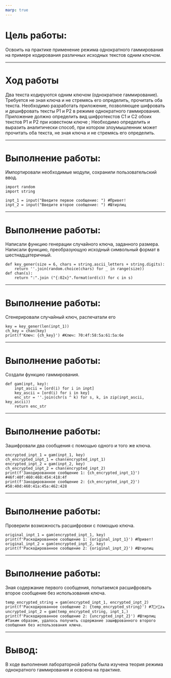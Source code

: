```yaml
---
marp: true
---
```

# Цель работы:
Освоить на практике применение режима однократного гаммирования на примере кодирования различных исходных текстов одним ключом.

---
# Ход работы
Два текста кодируются одним ключом (однократное гаммирование). Требуется не зная ключа и не стремясь его определить, прочитать оба текста. Необходимо разработать приложение, позволяющее шифровать и дешифровать тексты P1 и P2 в режиме однократного гаммирования. Приложение должно определить вид шифротекстов C1 и C2 обоих текстов P1 и P2 при известном ключе ; Необходимо определить и выразить аналитически способ, при котором злоумышленник может прочитать оба текста, не зная ключа и не стремясь его определить.

---
# Выполнение работы:
Импортировали необходимые модули, сохранили пользовательский ввод.
```
import random
import string

inpt_1 = input("Введите первое сообщение: ") #Привет!
inpt_2 = input("Введите второе сообщение: ") #Штирлиц
```

---
# Выполнение работы:
Написали функцию генерации случайного ключа, заданного размера. Написали функцию, преобразующую исходный символьный формат в шестнадцатеричный.
```
def key_gener(size = 6, chars = string.ascii_letters + string.digits):
    return ''.join(random.choice(chars) for _ in range(size))
def chan(s):
    return ":".join ("{:02x}".format(ord(c)) for c in s)
```

---
# Выполнение работы:
Сгенерировали случайный ключ, распечатали его
```
key = key_gener(len(inpt_1))
ch_key = chan(key)
print(f'Ключ: {ch_key}') #Ключ: 70:4f:58:5a:61:5a:6e
```

---
# Выполнение работы:
Создали функцию гаммирования.
```
def gam(inpt, key):
    inpt_ascii = [ord(i) for i in inpt]
    key_ascii = [ord(i) for i in key]
    enc_str = ''.join(chr(s ^ k) for s, k, in zip(inpt_ascii, key_ascii))
    return enc_str
```

---
# Выполнение работы:
Зашифровали два сообщения с помощью одного и того же ключа.
```
encrypted_inpt_1 = gam(inpt_1, key)
ch_encrypted_inpt_1 = chan(encrypted_inpt_1)
encrypted_inpt_2 = gam(inpt_2, key)
ch_encrypted_inpt_2 = chan(encrypted_inpt_2)
print(f'Закодированное сообщение 1: {ch_encrypted_inpt_1}') #46f:40f:460:468:454:418:4f
print(f'Закодированное сообщение 2: {ch_encrypted_inpt_2}') #58:40d:460:41a:45a:462:428
```

---
# Выполнение работы:
Проверили возможность расшифровки с помощью ключа.
```
original_inpt_1 = gam(encrypted_inpt_1, key)
print(f'Раскодированное сообщение 1: {original_inpt_1}') #Привет!
original_inpt_2 = gam(encrypted_inpt_2, key)
print(f'Раскодированное сообщение 2: {original_inpt_2}') #Штирлиц
```

---
# Выполнение работы:
Зная содержание первого сообщения, попытаемся расшифровать второе сообщение без использования ключа.
```
temp_encrypted_string = gam(encrypted_inpt_1, encrypted_inpt_2)
print(f'Раскодированное сообщение 2: {temp_encrypted_string}') #7rzѧ
uncrypted_inpt_2 = gam(temp_encrypted_string, inpt_1,)
print(f'Раскодированное сообщение 2: {uncrypted_inpt_2}') #Штирлиц
#Таким образом, удалось получить содержание зашифрованного второго сообщения без использования ключа.
```

---
# Вывод:
В ходе выполнения лабораторной работы была изучена теория режима однократного гаммирования и освоена на практике.